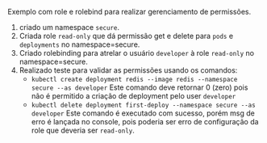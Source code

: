 Exemplo com role e rolebind para realizar gerenciamento de permissões.

1. criado um namespace `secure`.
1. Criada role `read-only` que dá permissão get e delete para `pods` e `deployments` no namespace=secure.
1. Criado rolebinding para atrelar o usuário `developer` à role `read-only` no namespace=secure.
1. Realizado teste para validar as permissões usando os comandos:
    - `kubectl create deployment redis --image redis --namespace secure --as developer`
        Este comando deve retornar 0 (zero) pois não é permitido a criação de deployment pelo user `developer`
    - `kubectl delete deployment first-deploy --namespace secure --as developer`
        Este comando é executado com sucesso, porém msg de erro é lançada no console, pois poderia ser erro de configuração da role que deveria ser `read-only`.
